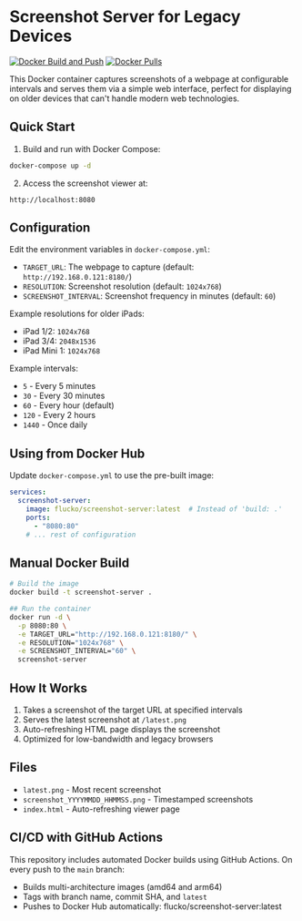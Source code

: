 # Screenshot Server for Legacy Devices

[![Docker Build and Push](https://github.com/flucko/screenshot-server/actions/workflows/docker-publish.yml/badge.svg)](https://github.com/flucko/screenshot-server/actions/workflows/docker-publish.yml)
[![Docker Pulls](https://img.shields.io/docker/pulls/flucko/screenshot-server)](https://hub.docker.com/r/flucko/screenshot-server)

This Docker container captures screenshots of a webpage at configurable intervals and serves them via a simple web interface, perfect for displaying on older devices that can't handle modern web technologies.

## Quick Start

1. Build and run with Docker Compose:
```bash
docker-compose up -d
```

2. Access the screenshot viewer at:
```
http://localhost:8080
```

## Configuration

Edit the environment variables in `docker-compose.yml`:

- `TARGET_URL`: The webpage to capture (default: `http://192.168.0.121:8180/`)
- `RESOLUTION`: Screenshot resolution (default: `1024x768`)
- `SCREENSHOT_INTERVAL`: Screenshot frequency in minutes (default: `60`)

Example resolutions for older iPads:
- iPad 1/2: `1024x768`
- iPad 3/4: `2048x1536`
- iPad Mini 1: `1024x768`

Example intervals:
- `5` - Every 5 minutes
- `30` - Every 30 minutes
- `60` - Every hour (default)
- `120` - Every 2 hours
- `1440` - Once daily

## Using from Docker Hub

Update `docker-compose.yml` to use the pre-built image:

```yaml
services:
  screenshot-server:
    image: flucko/screenshot-server:latest  # Instead of 'build: .'
    ports:
      - "8080:80"
    # ... rest of configuration
```

## Manual Docker Build

```bash
# Build the image
docker build -t screenshot-server .

## Run the container
docker run -d \
  -p 8080:80 \
  -e TARGET_URL="http://192.168.0.121:8180/" \
  -e RESOLUTION="1024x768" \
  -e SCREENSHOT_INTERVAL="60" \
  screenshot-server
```

## How It Works

1. Takes a screenshot of the target URL at specified intervals
2. Serves the latest screenshot at `/latest.png`
3. Auto-refreshing HTML page displays the screenshot
4. Optimized for low-bandwidth and legacy browsers

## Files

- `latest.png` - Most recent screenshot
- `screenshot_YYYYMMDD_HHMMSS.png` - Timestamped screenshots
- `index.html` - Auto-refreshing viewer page

## CI/CD with GitHub Actions

This repository includes automated Docker builds using GitHub Actions. On every push to the `main` branch:
- Builds multi-architecture images (amd64 and arm64)
- Tags with branch name, commit SHA, and `latest`
- Pushes to Docker Hub automatically: flucko/screenshot-server:latest

